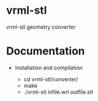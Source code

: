 # vrml-stl
vrml-stl geometry converter

# Documentation

- Installation and compilation

  - cd vrml-stl/converter/
  - make
  - ./vrml-stl infile.wrl outfile.stl
